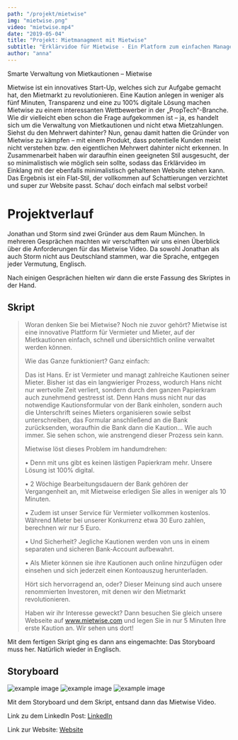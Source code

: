 ```yaml
---
path: "/projekt/mietwise"
img: "mietwise.png"
video: "mietwise.mp4"
date: "2019-05-04"
title: "Projekt: Mietmanagment mit Mietwise"
subtitle: "Erklärvidoe für Mietwise - Ein Platform zum einfachen Managen von Mietkautionen. Mietwise ermöglicht es sowohl Vermietern als auch Mietern Mietkautionen im Handumdrehen zu verwalten."
author: "anna"
---
```


Smarte Verwaltung von Mietkautionen – Mietwise

Mietwise ist ein innovatives Start-Up, welches sich zur Aufgabe gemacht hat, den Mietmarkt zu revolutionieren. Eine Kaution anlegen in weniger als fünf Minuten, Transparenz und eine zu 100% digitale Lösung machen Mietwise zu einem interessanten Wettbewerber in der „PropTech“-Branche.
Wie dir vielleicht eben schon die Frage aufgekommen ist – ja, es handelt sich um die Verwaltung von Mietkautionen und nicht etwa Mietzahlungen. Siehst du den Mehrwert dahinter? Nun, genau damit hatten die Gründer von Mietwise zu kämpfen – mit einem Produkt, dass potentielle Kunden meist nicht verstehen bzw. den eigentlichen Mehrwert dahinter nicht erkennen.
In Zusammenarbeit haben wir daraufhin einen geeigneten Stil ausgesucht, der so minimalistisch wie möglich sein sollte, sodass das Erklärvideo im Einklang mit der ebenfalls minimalistisch gehaltenen Website stehen kann. Das Ergebnis ist ein Flat-Stil, der vollkommen auf Schattierungen verzichtet und super zur Website passt.
Schau‘ doch einfach mal selbst vorbei!

# Projektverlauf

Jonathan und Storm sind zwei Gründer aus dem Raum München. In mehreren Gesprächen machten wir
verschafften wir uns einen Überblick über die Anforderungen für das Mietwise Video. Da sowohl Jonathan als auch 
Storm nicht aus Deutschland stammen, war die Sprache, entgegen jeder Vermutung, Englisch.

Nach einigen Gesprächen hielten wir dann die erste Fassung des Skriptes in der Hand.

## Skript

> Woran denken Sie bei Mietwise? Noch nie zuvor gehört? Mietwise ist eine innovative Plattform für Vermieter und Mieter, auf der Mietkautionen einfach, schnell und übersichtlich online verwaltet werden können. 
> 
> Wie das Ganze funktioniert? Ganz einfach: 
>
> Das ist Hans. Er ist Vermieter und managt zahlreiche Kautionen seiner Mieter. Bisher ist das ein langwieriger Prozess, wodurch Hans nicht nur wertvolle Zeit verliert, sondern durch den ganzen Papierkram auch zunehmend gestresst ist. 
Denn Hans muss nicht nur das notwendige Kautionsformular von der Bank einholen, sondern auch die Unterschrift seines Mieters organisieren sowie selbst unterschreiben, das Formular anschließend an die Bank zurücksenden, woraufhin die Bank dann die Kaution... Wie auch immer. Sie sehen schon, wie anstrengend dieser Prozess sein kann. 
>
> Mietwise löst dieses Problem im handumdrehen: 
>
> • Denn mit uns gibt es keinen lästigen Papierkram mehr. Unsere Lösung ist 100% digital.
> 
> • 2 Wöchige Bearbeitungsdauern der Bank gehören der Vergangenheit an, mit Mietweise erledigen Sie alles in weniger als 10 Minuten.
> 
> • Zudem ist unser Service für Vermieter vollkommen kostenlos. Während Mieter bei unserer Konkurrenz etwa 30 Euro zahlen, berechnen wir nur 5 Euro.
> 
> • Und Sicherheit? Jegliche Kautionen werden von uns in einem separaten und sicheren Bank-Account aufbewahrt.
> 
> • Als Mieter können sie ihre Kautionen auch online hinzufügen oder einsehen und sich jederzeit einen Kontoauszug herunterladen.
>
>
> Hört sich hervorragend an, oder? Dieser Meinung sind auch unsere renommierten Investoren, mit denen wir den Mietmarkt revolutionieren. 
>
> Haben wir ihr Interesse geweckt? Dann besuchen Sie gleich unsere Webseite auf www.mietwise.com und legen Sie in nur 5 Minuten Ihre erste Kaution an. Wir sehen uns dort!


Mit dem fertigen Skript ging es dann ans eingemachte: Das Storyboard muss her. Natürlich wieder in Englisch.

## Storyboard

![example image](/storyboards/mietwise/mietwise1.1.jpg "An exemplary image")
![example image](/storyboards/mietwise/mietwise1.2.jpg "An exemplary image")
![example image](/storyboards/mietwise/mietwise1.3.jpg "An exemplary image")  

Mit dem Storyboard und dem Skript, entsand dann das Mietwise Video.

Link zu dem LinkedIn Post: [LinkedIn](https://www.linkedin.com/posts/mietwise_mit-unserer-plattform-k%C3%B6nnen-vermieter-und-activity-6566910105902694400-48Vo)

Link zur Website: [Website](https://mietwise.com/en/)